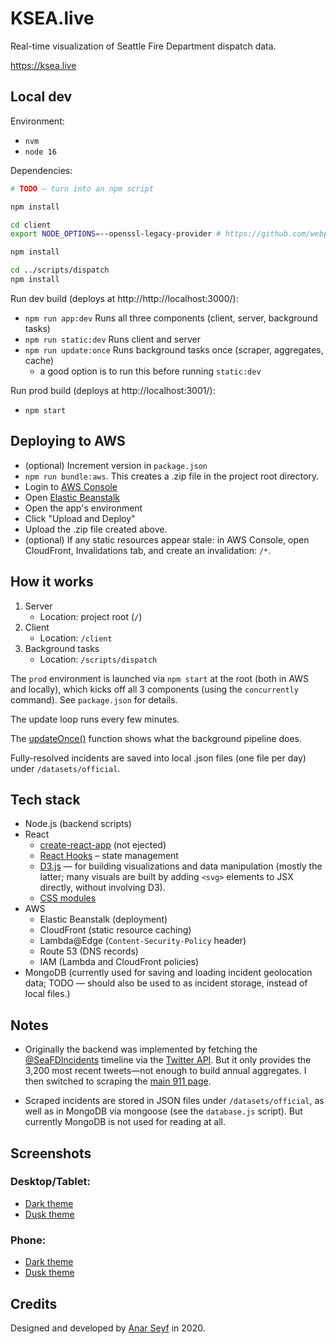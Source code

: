 # KSEA.live

Real-time visualization of Seattle Fire Department dispatch data.

https://ksea.live

## Local dev

Environment:

- `nvm`
- `node 16`

Dependencies:

```sh
# TODO — turn into an npm script

npm install

cd client
export NODE_OPTIONS=--openssl-legacy-provider # https://github.com/webpack/webpack/issues/14532#issuecomment-947012063

npm install

cd ../scripts/dispatch
npm install
```

Run dev build (deploys at http://http://localhost:3000/):

- `npm run app:dev` Runs all three components (client, server, background tasks)
- `npm run static:dev` Runs client and server
- `npm run update:once` Runs background tasks once (scraper, aggregates, cache)
  - a good option is to run this before running `static:dev`

Run prod build (deploys at http://localhost:3001/):

- `npm start`

## Deploying to AWS

- (optional) Increment version in `package.json`
- `npm run bundle:aws`. This creates a .zip file in the project root directory.
- Login to [AWS Console](https://console.aws.amazon.com/)
- Open [Elastic Beanstalk](https://us-west-2.console.aws.amazon.com/elasticbeanstalk/)
- Open the app's environment
- Click "Upload and Deploy"
- Upload the .zip file created above.
- (optional) If any static resources appear stale: in AWS Console, open CloudFront, Invalidations tab, and create an invalidation: `/*`.

## How it works

1. Server
   - Location: project root (`/`)
1. Client
   - Location: `/client`
1. Background tasks
   - Location: `/scripts/dispatch`

The `prod` environment is launched via `npm start` at the root (both in AWS and locally), which kicks off all 3 components (using the `concurrently` command). See `package.json` for details.

The update loop runs every few minutes.

The [updateOnce()](./scripts/dispatch/official/scriptUtil.js#L17) function shows what the background pipeline does.

Fully-resolved incidents are saved into local .json files (one file per day) under `/datasets/official`.

## Tech stack

- Node.js (backend scripts)
- React
  - [create-react-app](https://create-react-app.dev/) (not ejected)
  - [React Hooks](https://reactjs.org/docs/hooks-intro.html) – state management
  - [D3.js](https://d3js.org/) — for building visualizations and data manipulation (mostly the latter; many visuals are built by adding `<svg>` elements to JSX directly, without involving D3).
  - [CSS modules](https://github.com/css-modules/css-modules)
- AWS
  - Elastic Beanstalk (deployment)
  - CloudFront (static resource caching)
  - Lambda@Edge (`Content-Security-Policy` header)
  - Route 53 (DNS records)
  - IAM (Lambda and CloudFront policies)
- MongoDB (currently used for saving and loading incident geolocation data; TODO — should also be used to as incident storage, instead of local files.)

## Notes

- Originally the backend was implemented by fetching the [@SeaFDIncidents](https://twitter.com/SeaFDIncidents) timeline via the [Twitter API](https://developer.twitter.com/en/docs/twitter-api/v1/tweets/timelines/overview). But it only provides the 3,200 most recent tweets—not enough to build annual aggregates. I then switched to scraping the [main 911 page](http://www2.seattle.gov/fire/realtime911/).

- Scraped incidents are stored in JSON files under `/datasets/official`, as well as in MongoDB via mongoose (see the `database.js` script). But currently MongoDB is not used for reading at all.

## Screenshots

### Desktop/Tablet:

- [Dark theme](./screenshots/fullpage-tablet-dark.png)
- [Dusk theme](./screenshots/fullpage-tablet-dusk.png)

### Phone:

- [Dark theme](./screenshots/fullpage-phone-dark.png)
- [Dusk theme](./screenshots/fullpage-phone-dusk.png)

## Credits

Designed and developed by [Anar Seyf](https://www.linkedin.com/in/anarseyf/) in 2020.
